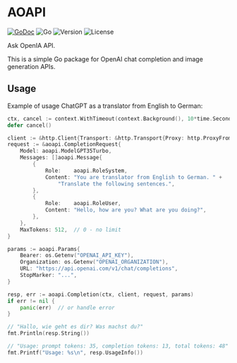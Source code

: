 # AOAPI

[![GoDoc](https://godoc.org/github.com/z0rr0/aoapi?status.svg)](https://godoc.org/github.com/z0rr0/aoapi)
![Go](https://github.com/z0rr0/aoapi/workflows/Go/badge.svg)
![Version](https://img.shields.io/github/tag/z0rr0/aoapi.svg)
![License](https://img.shields.io/github/license/z0rr0/aoapi.svg)

Ask OpenIA API.

This is a simple Go package for OpenAI chat completion and image generation APIs.

## Usage

Example of usage ChatGPT as a translator from English to German:

```go
ctx, cancel := context.WithTimeout(context.Background(), 10*time.Second)
defer cancel()

client := &http.Client{Transport: &http.Transport{Proxy: http.ProxyFromEnvironment}}
request := &aoapi.CompletionRequest{
    Model: aoapi.ModelGPT35Turbo,
    Messages: []aoapi.Message{
        {
            Role:    aoapi.RoleSystem,
            Content: "You are translator from English to German. " +
                "Translate the following sentences.",
        },
        {
            Role:    aoapi.RoleUser,
            Content: "Hello, how are you? What are you doing?",
        },
    },
    MaxTokens: 512,  // 0 - no limit
}

params := aoapi.Params{
	Bearer: os.Getenv("OPENAI_API_KEY"),
	Organization: os.Getenv("OPENAI_ORGANIZATION"),
	URL: "https://api.openai.com/v1/chat/completions",
	StopMarker: "...",
}

resp, err := aoapi.Completion(ctx, client, request, params)
if err != nil {
    panic(err)  // or handle error
}

// "Hallo, wie geht es dir? Was machst du?"
fmt.Println(resp.String())

// "Usage: prompt tokens: 35, completion tokens: 13, total tokens: 48"
fmt.Printf("Usage: %s\n", resp.UsageInfo())
```
